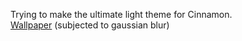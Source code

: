 Trying to make the ultimate light theme for Cinnamon. <br/>
[Wallpaper](http://jocosity.deviantart.com/art/heaven-on-earth-144142396) (subjected to gaussian blur)